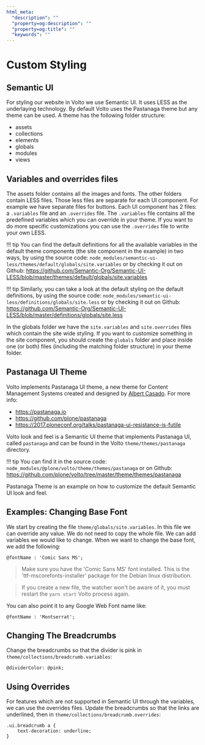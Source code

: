 ```yaml
---
html_meta:
  "description": ""
  "property=og:description": ""
  "property=og:title": ""
  "keywords": ""
---
```


# Custom Styling

## Semantic UI

For styling our website in Volto we use Semantic UI. It uses LESS as
the underlaying technology. By default Volto uses the Pastanaga theme but any
theme can be used. A theme has the following folder structure:

 - assets
 - collections
 - elements
 - globals
 - modules
 - views

## Variables and overrides files

The assets folder contains all the images and fonts. The other folders contain
LESS files. Those less files are separate for each UI component. For example we
have separate files for buttons. Each UI component has 2 files: a `.variables`
file and an `.overrides` file. The `.variables` file contains all the
predefined variables which you can override in your theme. If you want to do
more specific customizations you can use the `.overrides` file to write your own LESS.

!!! tip
    You can find the default definitions for all the available variables in the
    default theme components (the site component in the example) in two ways, by using the source code:
    `node_modules/semantic-ui-less/themes/default/globals/site.variables`
    or by checking it out on Github:
    https://github.com/Semantic-Org/Semantic-UI-LESS/blob/master/themes/default/globals/site.variables
    

!!! tip
    Similarly, you can take a look at the default styling on the default
    definitions, by using the source code:
    `node_modules/semantic-ui-less/definitions/globals/site.less`
    or by checking it out on Github:
    https://github.com/Semantic-Org/Semantic-UI-LESS/blob/master/definitions/globals/site.less

In the globals folder we have the `site.variables` and `site.overrides` files
which contain the site wide styling. If you want to customize something in the
site component, you should create the `globals` folder and place inside one (or
both) files (including the matching folder structure) in your theme folder.

## Pastanaga UI Theme

Volto implements Pastanaga UI theme, a new theme for Content Management Systems
created and designed by [Albert Casado](https://twitter.com/albertcasado). For
more info:

* https://pastanaga.io
* https://github.com/plone/pastanaga
* https://2017.ploneconf.org/talks/pastanaga-ui-resistance-is-futile

Volto look and feel is a Semantic UI theme that implements Pastanaga UI, called
`pastanaga` and can be found in the Volto `theme/themes/pastanaga` directory.

!!! tip
    You can find it in the source code:
    `node_modules/@plone/volto/theme/themes/pastanaga`
    or on Github:
    https://github.com/plone/volto/tree/master/theme/themes/pastanaga

Pastanaga Theme is an example on how to customize the default Semantic UI look
and feel.

## Examples: Changing Base Font

We start by creating the file `theme/globals/site.variables`. In this file we
can override any value. We do not need to copy the whole file. We can add
variables we would like to change. When we want to change the base font, we add
the following:

```less
@fontName : 'Comic Sans MS';
```

> Make sure you have the 'Comic Sans MS' font installed. This is the
> 'ttf-mscorefonts-installer' package for the Debian linux distribution.

> If you create a new file, the watcher won't be aware of it, you must restart
> the `yarn start` Volto process again.

You can also point it to any Google Web Font name like:

```less
@fontName : 'Montserrat';
```

## Changing The Breadcrumbs

Change the breadcrumbs so that the divider is pink in `theme/collections/breadcrumb.variables`:

```less
@dividerColor: @pink;
```

## Using Overrides

For features which are not supported in Semantic UI through the variables, we
can use the overrides files. Update the breadcrumbs so that the links are
underlined, then in `theme/collections/breadcrumb.overrides`:

```less
.ui.breadcrumb a {
    text-decoration: underline;
}
```
